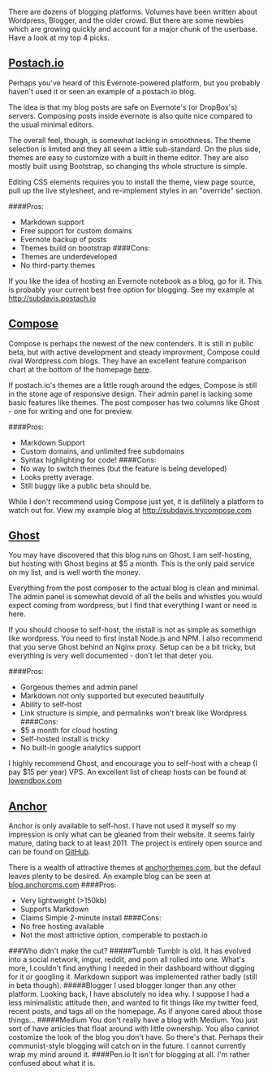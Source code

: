 There are dozens of blogging platforms.  Volumes have been written about Wordpress, Blogger, and the older crowd.  But there are some newbies which are growing quickly and account for a major chunk of the userbase.  Have a look at my top 4 picks.

[Postach.io](http://postach.io)
---
Perhaps you've heard of this Evernote-powered platform, but you probably haven't used it or seen an example of a postach.io blog.

The idea  is that my blog posts are safe on Evernote's (or DropBox's) servers.  Composing posts inside evernote is also quite nice compared to the usual minimal editors.

The overall feel, though, is somewhat lacking in smoothness.  The theme selection is limited and they all seem a little sub-standard.  On the plus side, themes are easy to customize with a built in theme editor.  They are also mostly built using Bootstrap, so changing ths whole structure is simple.

Editing CSS elements requires you to install the theme, view page source, pull up the live stylesheet, and re-implement styles in an "override" section.  

####Pros:
* Markdown support
* Free support for custom domains
* Evernote backup of posts
* Themes build on bootstrap
####Cons:
* Themes are underdeveloped
* No third-party themes

If you like the idea of hosting an Evernote notebook as a blog, go for it.  This is probably your current best free option for blogging.  See my example at http://subdavis.postach.io

[Compose](http://TryCompose.com)
---
Compose is perhaps the newest of the new contenders.  It is still in public beta, but with active development and steady improvment, Compose could rival Wordpress.com blogs.  They have an excellent feature comparison chart at the bottom of the homepage [here](http://trycompose.com).

If postach.io's themes are a little rough around the edges, Compose is still in the stone age of responsive design.  Their admin panel is lacking some basic features like themes.  The post composer has two columns like Ghost - one for writing and one for preview.

####Pros:
* Markdown Support
* Custom domains, and unlimited free subdomains
* Syntax highlighting for code!
####Cons:
* No way to switch themes (but the feature is being developed)
* Looks pretty average.
* Still buggy like a public beta should be.

While I don't recommend using Compose just yet, it is defilitely a platform to watch out for.  View my example blog at http://subdavis.trycompose.com

[Ghost](http://ghost.org)
---
You may have discovered that this blog runs on Ghost.  I am self-hosting, but hosting with Ghost begins at $5 a month.  This is the only paid service on my list, and is well worth the money.

Everything from the post composer to the actual blog is clean and minimal.  The admin panel is somewhat devoid of all the bells and whistles you would expect coming from wordpress, but I find that everything I want or need is here.

If you should choose to self-host, the install is not as simple as somethign like wordpress.  You need to first install Node.js and NPM.  I also recommend that you serve Ghost behind an Nginx proxy.  Setup can be a bit tricky, but everything is very well documented - don't let that deter you.

####Pros:
* Gorgeous themes and admin panel
* Markdown not only supported but executed beautifully
* Ability to self-host
* Link structure is simple, and permalinks won't break like Wordpress
####Cons:
* $5 a month for cloud hosting
* Self-hosted install is tricky
* No built-in google analytics support

I highly recommend Ghost, and encourage you to self-host with a cheap (I pay $15 per year) VPS.  An excellent list of cheap hosts can be found at [lowendbox.com](http://lowendbox.com)

[Anchor](http://anchorcms.com)
---
Anchor is only available to self-host.  I have not used it myself so my impression is only what can be gleaned from their website.  It seems fairly mature, dating back to at least 2011.  The project is entirely open source and can be found on [GitHub](https://github.com/anchorcms/anchor-cms).

There is a wealth of attractive themes at [anchorthemes.com](http://anchorthemes.com/), but the defaul leaves plenty to be desired.  An example blog can be seen at [blog.anchorcms.com](http://blog.anchorcms.com/)
####Pros:
* Very lightweight (>150kb)
* Supports Markdown
* Claims Simple 2-minute install
####Cons:
* No free hosting available
* Not the most attrictive option, comperable to postach.io

###Who didn't make the cut?
#####Tumblr
Tumblr is old.  It has evolved into a social network, imgur, reddit, and porn all rolled into one.  What's more, I couldn't find anything I needed in their dashboard without digging for it or googling it.  Markdown support was implemented rather badly (still in beta though).
#####Blogger
I used blogger longer than any other platform.  Looking back, I have absolutely no idea why.  I suppose I had a less minimalistic attitude then, and wanted to fit things like my twitter feed, recent posts, and tags all on the homepage.  As if anyone cared about those things...
#####Medium
You don't really have a blog with Medium. You just sort of have articles that float around with little ownership.  You also cannot costomize the look of the blog you don't have.  So there's that.  Perhaps their communist-style blogging will catch on in the future.  I cannot currently wrap my mind around it.
####Pen.io
It isn't for blogging at all.  I'm rather confused about what it is.
